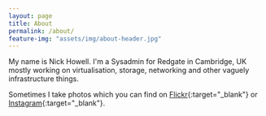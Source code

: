 ```yaml
---
layout: page
title: About
permalink: /about/
feature-img: "assets/img/about-header.jpg"
---
```


My name is Nick Howell. I'm a Sysadmin for Redgate in Cambridge, UK mostly working on virtualisation, storage, networking and other vaguely infrastructure things. 

Sometimes I take photos which you can find on [Flickr](https://flickr.com/photos/nickhowell){:target="_blank"} or [Instagram](https://instagram.com/njhowell54){:target="_blank"}.
